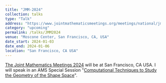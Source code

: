 ```yaml
---
title: "JMM-2024"
collection: talks
type: "Talk"
address: "https://www.jointmathematicsmeetings.org/meetings/national/jmm2024/2300_program.html"
category: "upcoming"
permalink: /talks/JMM2024
venue: "Moscone Center, San Francisco, CA, USA"
date_start: 2024-01-03
date_end: 2024-01-06
location: "San Francisco, CA USA"
---
```


[The Joint Mathematics Meetings 2024](https://www.jointmathematicsmeetings.org/meetings/national/jmm2024/2300_program.html) will be at San Francisco, CA USA.
I will speak in an AMS Special Session "[Computational Techniques to Study the Geometry of the Shape Space](https://www.jointmathematicsmeetings.org/meetings/national/jmm2024/2300_program_ss97.html#title)".


